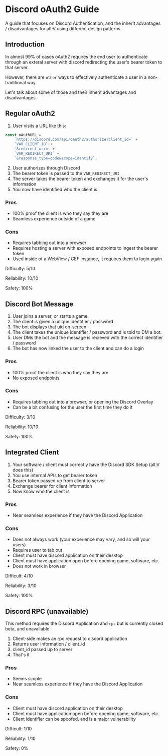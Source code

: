 # Discord oAuth2 Guide

A guide that focuses on Discord Authentication, and the inherit advantages / disadvantages for alt:V using different design patterns.

## Introduction

In almost 99% of cases oAuth2 requires the end user to authenticate through an exteral server with discord redirecting the user's bearer token to that server.

However, there are `other` ways to effectively authenticate a user in a non-traditional way.

Let's talk about some of those and their inherit advantages and disadvantages.

## Regular oAuth2

1. User visits a URL like this:
```ts
const oAuthURL =
    `https://discord.com/api/oauth2/authorize?client_id=` +
    `VAR_CLIENT_ID` +
    `&redirect_uri=` +
    `VAR_REDIRECT_URI` +
    `&response_type=code&scope=identify`;
```
2. User authorizes through Discord
3. The bearer token is passed to the `VAR_REDIRECT_URI`
4. The server takes the bearer token and exchanges it for the user's information
5. You now have identified who the client is.

### Pros

- 100% proof the client is who they say they are
- Seamless experience outside of a game

### Cons

- Requires tabbing out into a browser
- Requires hosting a server with exposed endpoints to ingest the bearer token
- Used inside of a WebView / CEF instance, it requires them to login again

Difficulty: 5/10

Reliability: 10/10

Safety: 100%

## Discord Bot Message

1. User joins a server, or starts a game.
2. The client is given a unique identifier / password
3. The bot displays that uid on-screen
4. The client takes the unique identifier / password and is told to DM a bot.
5. User DMs the bot and the message is recieved with the correct identifier / password
6. The bot has now linked the user to the client and can do a login

### Pros

- 100% proof the client is who they say they are
- No exposed endpoints

### Cons

- Requires tabbing out into a browser, or opening the Discord Overlay
- Can be a bit confusing for the user the first time they do it

Difficulty: 3/10

Reliability: 10/10

Safety: 100%

## Integrated Client

1. Your software / client must correctly have the Discord SDK Setup (alt:V does this)
2. You use internal APIs to get bearer token
3. Bearer token passed up from client to server
4. Exchange bearer for client information
5. Now know who the client is

### Pros

- Near seamless experience if they have the Discord Application

### Cons

- Does not always work (your experience may vary, and so will your users)
- Requires user to tab out
- Client must have discord application on their desktop
- Client must have application open before opening game, software, etc.
- Does not work in browser

Difficult: 4/10

Reliability: 3/10

Safety: 100%

## Discord RPC (unavailable)

This method requires the Discord Application and `rpc` but is currently closed beta, and unavailable

1. Client-side makes an rpc request to discord application
2. Returns user information / client_id
3. client_id passed up to server
4. That's it

### Pros

- Seems simple
- Near seamless experience if they have the Discord Application

### Cons

- Client must have discord application on their desktop
- Client must have application open before opening game, software, etc.
- Client identifier can be spoofed, and is a major vulnerability

Difficult: 1/10

Reliability: 1/10

Safety: 0%
